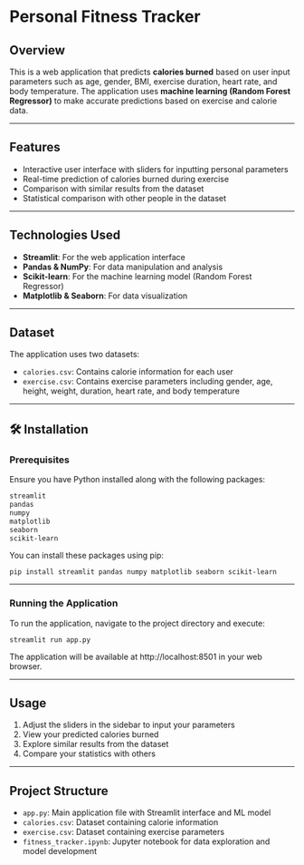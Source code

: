 #  Personal Fitness Tracker

##  Overview  
This is a web application that predicts **calories burned** based on user input parameters such as age, gender, BMI, exercise duration, heart rate, and body temperature. The application uses **machine learning (Random Forest Regressor)** to make accurate predictions based on exercise and calorie data.

---

##  Features  
-  Interactive user interface with sliders for inputting personal parameters  
-  Real-time prediction of calories burned during exercise  
-  Comparison with similar results from the dataset  
-  Statistical comparison with other people in the dataset  

---

##  Technologies Used  
- **Streamlit**: For the web application interface  
- **Pandas & NumPy**: For data manipulation and analysis  
- **Scikit-learn**: For the machine learning model (Random Forest Regressor)  
- **Matplotlib & Seaborn**: For data visualization  

---

##  Dataset  
The application uses two datasets:  
- `calories.csv`: Contains calorie information for each user  
- `exercise.csv`: Contains exercise parameters including gender, age, height, weight, duration, heart rate, and body temperature  

---

## 🛠 Installation  

###  Prerequisites  
Ensure you have Python installed along with the following packages:
```bash
streamlit
pandas
numpy
matplotlib
seaborn
scikit-learn
```

You can install these packages using pip:
```
pip install streamlit pandas numpy matplotlib seaborn scikit-learn
```
---


### Running the Application
To run the application, navigate to the project directory and execute:
```
streamlit run app.py
```

The application will be available at http://localhost:8501 in your web browser.

---


## Usage
1. Adjust the sliders in the sidebar to input your parameters
2. View your predicted calories burned
3. Explore similar results from the dataset
4. Compare your statistics with others

---


## Project Structure
- `app.py`: Main application file with Streamlit interface and ML model
- `calories.csv`: Dataset containing calorie information
- `exercise.csv`: Dataset containing exercise parameters
- `fitness_tracker.ipynb`: Jupyter notebook for data exploration and model development
